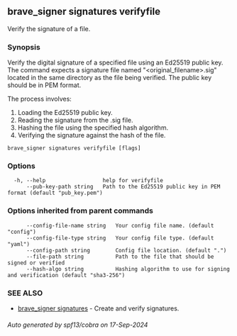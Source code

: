 ## brave_signer signatures verifyfile

Verify the signature of a file.

### Synopsis

Verify the digital signature of a specified file using an Ed25519 public key. The command expects a signature file named "<original_filename>.sig" located in the same directory as the file being verified. The public key should be in PEM format.

The process involves:
1. Loading the Ed25519 public key.
2. Reading the signature from the .sig file.
3. Hashing the file using the specified hash algorithm.
4. Verifying the signature against the hash of the file.


```
brave_signer signatures verifyfile [flags]
```

### Options

```
  -h, --help                  help for verifyfile
      --pub-key-path string   Path to the Ed25519 public key in PEM format (default "pub_key.pem")
```

### Options inherited from parent commands

```
      --config-file-name string   Your config file name. (default "config")
      --config-file-type string   Your config file type. (default "yaml")
      --config-path string        Config file location. (default ".")
      --file-path string          Path to the file that should be signed or verified
      --hash-algo string          Hashing algorithm to use for signing and verification (default "sha3-256")
```

### SEE ALSO

* [brave_signer signatures](brave_signer_signatures.md)	 - Create and verify signatures.

###### Auto generated by spf13/cobra on 17-Sep-2024
